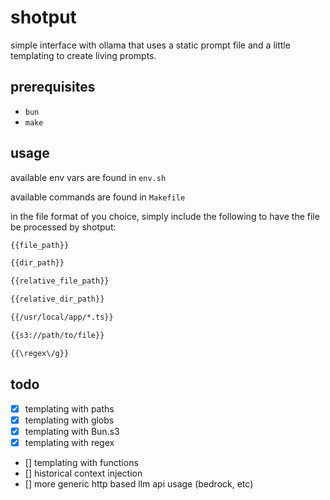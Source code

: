 # shotput

simple interface with ollama that uses a static prompt file and a little templating to create living prompts.

## prerequisites

- `bun`
- `make`

## usage

available env vars are found in `env.sh`

available commands are found in `Makefile`

in the file format of you choice, simply include the following to have the file be processed by shotput:

``` sh
{{file_path}}

{{dir_path}}

{{relative_file_path}}

{{relative_dir_path}}

{{/usr/local/app/*.ts}}

{{s3://path/to/file}}

{{\regex\/g}}
```

## todo

- [X] templating with paths
- [X] templating with globs
- [X] templating with Bun.s3
- [X] templating with regex
- [] templating with functions
- [] historical context injection
- [] more generic http based llm api usage (bedrock, etc)
